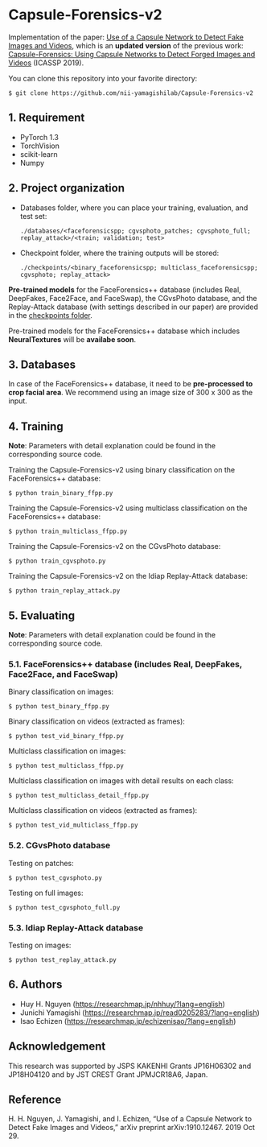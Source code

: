 # Capsule-Forensics-v2

Implementation of the paper:  <a href="https://arxiv.org/abs/1910.12467">Use of a Capsule Network to Detect Fake Images and Videos</a>, which is an **updated version** of the previous work:  <a href="https://arxiv.org/abs/1810.11215">Capsule-Forensics: Using Capsule Networks to Detect Forged Images and Videos</a> (ICASSP 2019).

You can clone this repository into your favorite directory:

    $ git clone https://github.com/nii-yamagishilab/Capsule-Forensics-v2

## 1. Requirement
- PyTorch 1.3
- TorchVision
- scikit-learn
- Numpy

## 2. Project organization
- Databases folder, where you can place your training, evaluation, and test set:

      ./databases/<faceforensicspp; cgvsphoto_patches; cgvsphoto_full; replay_attack>/<train; validation; test>
- Checkpoint folder, where the training outputs will be stored:

      ./checkpoints/<binary_faceforensicspp; multiclass_faceforensicspp; cgvsphoto; replay_attack>

**Pre-trained models** for the FaceForensics++ database (includes Real, DeepFakes, Face2Face, and FaceSwap), the CGvsPhoto database, and the Replay-Attack database (with settings described in our paper) are provided in the <a href="https://github.com/nii-yamagishilab/Capsule-Forensics-v2/tree/master/checkpoints">checkpoints folder</a>.

Pre-trained models for the FaceForensics++ database which includes **NeuralTextures** will be **availabe soon**.

## 3. Databases

In case of the FaceForensics++ database, it need to be **pre-processed to crop facial area**. We recommend using an image size of 300 x 300 as the input.

## 4. Training
**Note**: Parameters with detail explanation could be found in the corresponding source code.

Training the Capsule-Forensics-v2 using binary classification on the FaceForensics++ database:

    $ python train_binary_ffpp.py
   
Training the Capsule-Forensics-v2 using multiclass classification on the FaceForensics++ database:

    $ python train_multiclass_ffpp.py
    
Training the Capsule-Forensics-v2 on the CGvsPhoto database:

    $ python train_cgvsphoto.py
    
Training the Capsule-Forensics-v2 on the Idiap Replay-Attack database:

    $ python train_replay_attack.py

## 5. Evaluating
**Note**: Parameters with detail explanation could be found in the corresponding source code.

### 5.1. FaceForensics++ database (includes Real, DeepFakes, Face2Face, and FaceSwap)
Binary classification on images:

    $ python test_binary_ffpp.py

Binary classification on videos (extracted as frames):

    $ python test_vid_binary_ffpp.py
    
Multiclass classification on images:

    $ python test_multiclass_ffpp.py
    
Multiclass classification on images with detail results on each class:

    $ python test_multiclass_detail_ffpp.py

Multiclass classification on videos (extracted as frames):

    $ python test_vid_multiclass_ffpp.py
    
### 5.2. CGvsPhoto database

Testing on patches:

    $ python test_cgvsphoto.py

Testing on full images:

    $ python test_cgvsphoto_full.py

### 5.3. Idiap Replay-Attack database
Testing on images:

    $ python test_replay_attack.py

## 6. Authors
- Huy H. Nguyen (https://researchmap.jp/nhhuy/?lang=english)
- Junichi Yamagishi (https://researchmap.jp/read0205283/?lang=english)
- Isao Echizen (https://researchmap.jp/echizenisao/?lang=english)

## Acknowledgement
This research was supported by JSPS KAKENHI Grants JP16H06302 and JP18H04120 and by JST CREST Grant JPMJCR18A6, Japan.

## Reference
H. H. Nguyen, J. Yamagishi, and I. Echizen, “Use of a Capsule Network to Detect Fake Images and Videos,” arXiv preprint arXiv:1910.12467. 2019 Oct 29.
